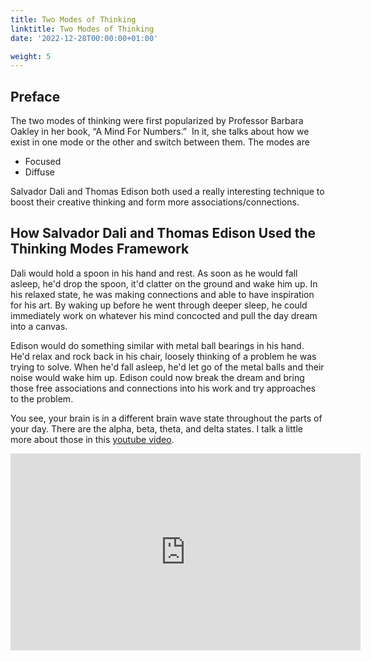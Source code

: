 ```yaml
---
title: Two Modes of Thinking
linktitle: Two Modes of Thinking
date: '2022-12-28T00:00:00+01:00'

weight: 5
---
```

## Preface
The two modes of thinking were first popularized by Professor Barbara Oakley in her book, “A Mind For Numbers.”  In it, she talks about how we exist in one mode or the other and switch between them. The modes are
- Focused
- Diffuse

Salvador Dali and Thomas Edison both used a really interesting technique to boost their creative thinking and form more associations/connections. 

## How Salvador Dali and Thomas Edison Used the Thinking Modes Framework
Dali would hold a spoon in his hand and rest. As soon as he would fall asleep, he'd drop the spoon, it'd clatter on the ground and wake him up. In his relaxed state, he was making connections and able to have inspiration for his art. By waking up before he went through deeper sleep, he could immediately work on whatever his mind concocted and pull the day dream into a canvas. 

Edison would do something similar with metal ball bearings in his hand. He'd relax and rock back in his chair, loosely thinking of a problem he was trying to solve. When he'd fall asleep, he'd let go of the metal balls and their noise would wake him up. Edison could now break the dream and bring those free associations and connections into his work and try approaches to the problem. 

You see, your brain is in a different brain wave state throughout the parts of your day. There are the alpha, beta, theta, and delta states. I talk a little more about those in this [youtube video](https://www.youtube.com/watch?v=anyFlhddj6Q).

<center><iframe width="560" height="315" src="https://www.youtube.com/embed/anyFlhddj6Q" title="YouTube video player" frameborder="0" allow="accelerometer; autoplay; clipboard-write; encrypted-media; gyroscope; picture-in-picture" allowfullscreen></iframe></center>

